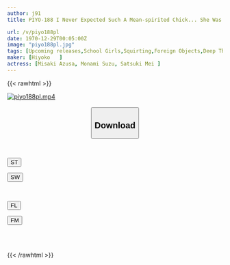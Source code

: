 ```yaml
---
author: j91
title: PIYO-188 I Never Expected Such A Mean-spirited Chick... She Was Given An Aphrodisiac And Her Rationality Completely Collapsed! ! Foreign Body Masturbation Regardless Of The Place! Orgasm Leaking Orgasm! ! 4 <Sports Women In Club Activities>

url: /v/piyo188pl
date: 1970-12-29T00:05:00Z
image: "piyo188pl.jpg"
tags: [Upcoming releases,School Girls,Squirting,Foreign Objects,Deep Throating,Bloomers	 ]
maker: [Hiyoko   ]
actress: [Misaki Azusa, Monami Suzu, Satsuki Mei ]
---
```



{{< rawhtml >}}

<div class="video" data-videoid="pending_link_3.html">
    <a href="javascript:;">
        <img src="/v/piyo188pl/piyo188pl.jpg" width="WIDTH" height="HEIGHT" alt="piyo188pl.mp4" loading="lazy">
    </a>
</div>

<script type="text/javascript" src="https://j91.asia/asset/on-demand-pend.js"></script>

<br>
  <link rel="stylesheet" href="https://j91.asia/asset/bs5.css">
  
  <center>
  <button class="btn btn-primary" type="button" data-bs-toggle="collapse" data-bs-target=".multi-collapse" aria-expanded="false" aria-controls="multiCollapseExample1 multiCollapseExample2"><h2>Download</h2></button></center>
</p>
<div class="row">
  <div class="col">
    <div class="collapse multi-collapse" id="multiCollapseExample1">
      <div class="card card-body">
	      	      <br>
<div class="buttons">  
<p><a href="https://j91.asia/pending_link_3.html" target="_blank"><button class="btn-hover color-3"><i class="fa fa-download"></i> ST</button></a></p>
<p><a href="https://j91.asia/pending_link_3.html" target="_blank"><button class="btn-hover color-2"><i class="fa fa-download"></i> SW</button></a></p></div>
    </div>
  </div>
</div>
  <div class="col">
    <div class="collapse multi-collapse" id="multiCollapseExample2">
      <div class="card card-body">
	      <br>
<div class="buttons">
<p><a href="https://j91.asia/pending_link_3.html" target="_blank"><button class="btn-hover color-9"><i class="fa fa-download"></i> FL</button></a></p>
<p><a href="https://j91.asia/pending_link_3.html" target="_blank"><button class="btn-hover color-8"><i class="fa fa-download"></i> FM</button></a></p></div>
<br><br>
      </div>
    </div>
  </div>
</div>

{{< /rawhtml >}}